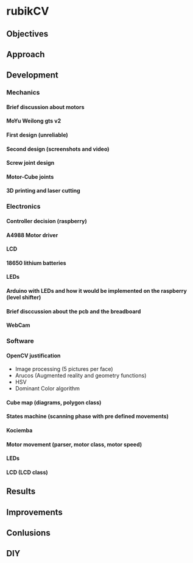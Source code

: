 # rubikCV

## Objectives

## Approach

## Development

### Mechanics
#### Brief discussion about motors
#### MoYu Weilong gts v2
#### First design (unreliable)
#### Second design (screenshots and video)
#### Screw joint design
#### Motor-Cube joints
#### 3D printing and laser cutting


### Electronics
#### Controller decision (raspberry)
#### A4988 Motor driver
#### LCD
#### 18650 lithium batteries
#### LEDs
#### Arduino with LEDs and how it would be implemented on the raspberry (level shifter)
#### Brief disccussion about the pcb and the breadboard
#### WebCam


### Software

#### OpenCV justification
* Image processing (5 pictures per face)
* Arucos (Augmented reality and geometry functions)
* HSV
* Dominant Color algorithm
#### Cube map (diagrams, polygon class)
#### States machine (scanning phase with pre defined movements)
#### Kociemba
#### Motor movement (parser, motor class, motor speed)
#### LEDs
#### LCD (LCD class)

## Results

## Improvements

## Conlusions

## DIY
